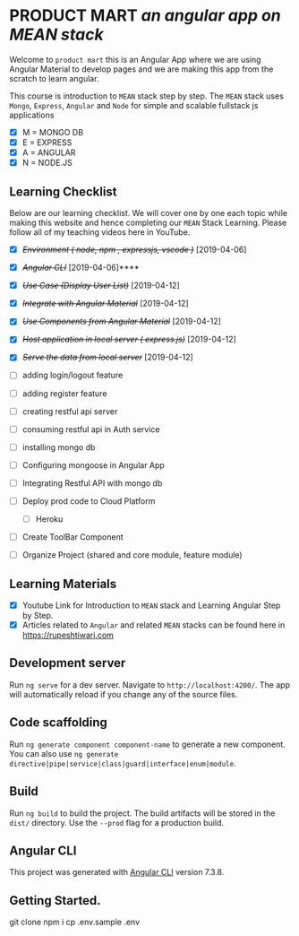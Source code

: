 # PRODUCT MART _an angular app on MEAN stack_

Welcome to `product mart` this is an Angular App where we are using Angular Material to develop pages and we are making this app from the scratch to learn angular.

This course is introduction to `MEAN` stack step by step.
The `MEAN` stack uses `Mongo`, `Express`, `Angular` and `Node` for simple and scalable fullstack js applications
- [x] M = MONGO DB
- [x] E = EXPRESS
- [x] A = ANGULAR
- [x] N = NODE.JS

## Learning Checklist

Below are our learning checklist. We will cover one by one each topic while making this website and hence completing our `MEAN` Stack Learning.
Please follow all of my teaching videos here in YouTube.

- [x] ~~_Environment ( node, npm , expressjs, vscode )_~~ [2019-04-06]
- [x] ~~_Angular CLI_~~ [2019-04-06]****
- [X] ~~*Use Case (Display User List)*~~ [2019-04-12]
- [X] ~~*Integrate with Angular Material*~~ [2019-04-12]
- [X] ~~*Use Components from Angular Material*~~ [2019-04-12]
- [X] ~~*Host application in local server ( express.js)*~~ [2019-04-12]
- [X] ~~*Serve the data from local server*~~ [2019-04-12]
- [ ] adding login/logout feature
- [ ] adding register feature
- [ ] creating restful api server
- [ ] consuming restful api in Auth service 
- [ ] installing mongo db
- [ ] Configuring mongoose in Angular App
- [ ] Integrating Restful API with mongo db
- [ ] Deploy prod code to Cloud Platform 
  - [ ] Heroku 
- [ ] Create ToolBar Component
- [ ] Organize Project (shared and core module, feature module)

 



  
## Learning Materials

- [x] Youtube Link for Introduction to `MEAN` stack and Learning Angular Step by Step.
- [x] Articles related to `Angular` and related `MEAN` stacks can be found here in https://rupeshtiwari.com

## Development server

Run `ng serve` for a dev server. Navigate to `http://localhost:4200/`. The app will automatically reload if you change any of the source files.

## Code scaffolding

Run `ng generate component component-name` to generate a new component. You can also use `ng generate directive|pipe|service|class|guard|interface|enum|module`.

## Build

Run `ng build` to build the project. The build artifacts will be stored in the `dist/` directory. Use the `--prod` flag for a production build.

## Angular CLI

This project was generated with [Angular CLI](https://github.com/angular/angular-cli) version 7.3.8.


## Getting Started.
  git clone 
  npm i 
  cp .env.sample .env
